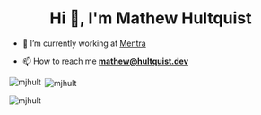 <h1 align="center">Hi 👋, I'm Mathew Hultquist</h1>

- 🔭 I’m currently working at [Mentra](https://www.mentra.com/)

- 📫 How to reach me **mathew@hultquist.dev**

<p><img align="left" src="https://github-readme-stats.vercel.app/api/top-langs?username=mjhult&show_icons=true&locale=en&layout=compact" alt="mjhult" /></p>

<p>&nbsp;<img align="center" src="https://github-readme-stats.vercel.app/api?username=mjhult&show_icons=true&locale=en" alt="mjhult" /></p>

<p><img align="center" src="https://github-readme-streak-stats.herokuapp.com/?user=mjhult&" alt="mjhult" /></p>

